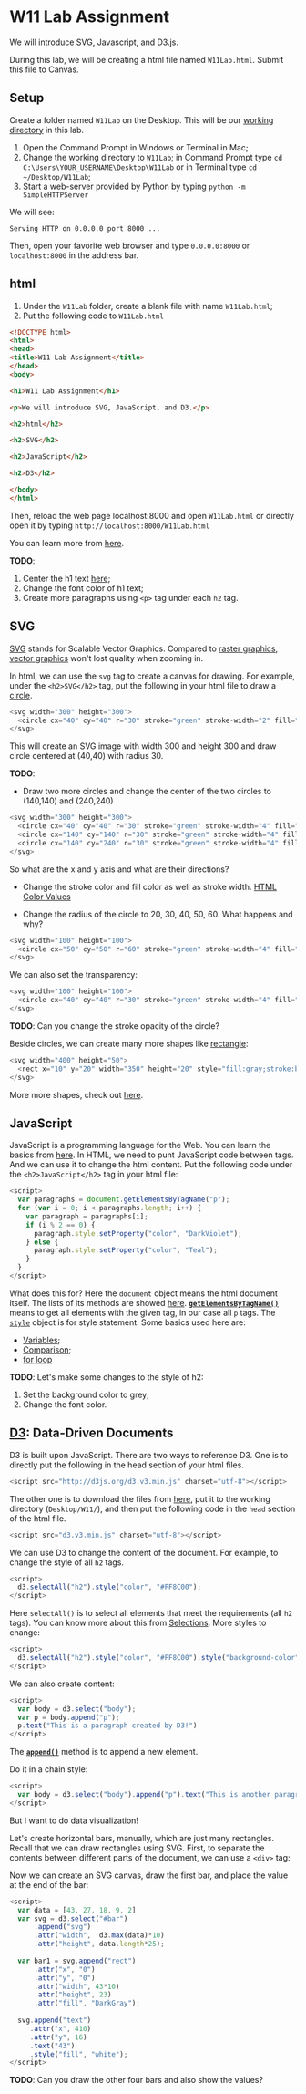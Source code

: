 # W11 Lab Assignment

We will introduce SVG, Javascript, and D3.js.

During this lab, we will be creating a html file named `W11Lab.html`. Submit this file to Canvas.

## Setup

Create a folder named `W11Lab` on the Desktop. This will be our [working directory](https://en.wikipedia.org/wiki/Working_directory) in this lab.

1. Open the Command Prompt in Windows or Terminal in Mac;
2. Change the working directory to `W11Lab`; in Command Prompt type `cd C:\Users\YOUR_USERNAME\Desktop\W11Lab` or in Terminal type `cd ~/Desktop/W11Lab`;
3. Start a web-server provided by Python by typing `python -m SimpleHTTPServer`

We will see:

`Serving HTTP on 0.0.0.0 port 8000 ...`

Then, open your favorite web browser and type `0.0.0.0:8000` or `localhost:8000` in the address bar.

## html

1. Under the `W11Lab` folder, create a blank file with name `W11Lab.html`;
2. Put the following code to `W11Lab.html`

```html
<!DOCTYPE html>
<html>
<head>
<title>W11 Lab Assignment</title>
</head>
<body>

<h1>W11 Lab Assignment</h1>

<p>We will introduce SVG, JavaScript, and D3.</p>

<h2>html</h2>

<h2>SVG</h2>

<h2>JavaScript</h2>

<h2>D3</h2>

</body>
</html>
```

Then, reload the web page localhost:8000 and open `W11Lab.html` or directly open it by typing `http://localhost:8000/W11Lab.html`

You can learn more from [here](http://www.w3schools.com/html/html_intro.asp).

**TODO**:

1. Center the h1 text [here](http://www.w3schools.com/tags/att_hn_align.asp);
2. Change the font color of h1 text;
3. Create more paragraphs using `<p>` tag under each `h2` tag.

## SVG

[SVG](http://www.w3schools.com/svg/) stands for Scalable Vector Graphics. Compared to [raster graphics](https://en.wikipedia.org/wiki/Raster_graphics), [vector graphics](https://en.wikipedia.org/wiki/Vector_graphics) won't lost quality when zooming in. 

In html, we can use the `svg` tag to create a canvas for drawing. For example, under the `<h2>SVG</h2>` tag, put the following in your html file to draw a [circle](http://www.w3schools.com/svg/svg_inhtml.asp).

```javascript
<svg width="300" height="300">
  <circle cx="40" cy="40" r="30" stroke="green" stroke-width="2" fill="yellow"/>
</svg>
```

This will create an SVG image with width 300 and height 300 and draw circle centered at (40,40) with radius 30.

**TODO**:

- Draw two more circles and change the center of the two circles to (140,140) and (240,240)

```javascript
<svg width="300" height="300">
  <circle cx="40" cy="40" r="30" stroke="green" stroke-width="4" fill="yellow" />
  <circle cx="140" cy="140" r="30" stroke="green" stroke-width="4" fill="yellow" />
  <circle cx="140" cy="240" r="30" stroke="green" stroke-width="4" fill="yellow" />
</svg>
```

So what are the x and y axis and what are their directions?

- Change the stroke color and fill color as well as stroke width. [HTML Color Values](http://www.w3schools.com/html/html_colorvalues.asp)

- Change the radius of the circle to 20, 30, 40, 50, 60. What happens and why?

```javascript
<svg width="100" height="100">
  <circle cx="50" cy="50" r="60" stroke="green" stroke-width="4" fill="yellow" />
</svg>
```

We can also set the transparency:

```javascript
<svg width="100" height="100">
  <circle cx="40" cy="40" r="30" stroke="green" stroke-width="4" fill="yellow" fill-opacity="0.4"/>
</svg>
```

**TODO**: Can you change the stroke opacity of the circle?

Beside circles, we can create many more shapes like [rectangle](http://www.w3schools.com/svg/svg_rect.asp):

```javascript
<svg width="400" height="50">
  <rect x="10" y="20" width="350" height="20" style="fill:gray;stroke:blue;stroke-width:2;fill-opacity:0.8;stroke-opacity:0.5" />
</svg>
```

More more shapes, check out [here](http://www.w3schools.com/svg/svg_ellipse.asp).

## JavaScript

JavaScript is a programming language for the Web. You can learn the basics from [here](http://www.w3schools.com/js/). In HTML, we need to punt JavaScript code between <script> and </script> tags. And we can use it to change the html content. Put the following code under the `<h2>JavaScript</h2>` tag in your html file:

```javascript
<script>
  var paragraphs = document.getElementsByTagName("p");
  for (var i = 0; i < paragraphs.length; i++) {
    var paragraph = paragraphs[i];
    if (i % 2 == 0) {
      paragraph.style.setProperty("color", "DarkViolet");
    } else {
      paragraph.style.setProperty("color", "Teal");
    }
  }
</script>
```

What does this for? Here the `document` object means the html document itself. The lists of its methods are showed [here](http://www.w3schools.com/jsref/dom_obj_document.asp). [**`getElementsByTagName()`**](http://www.w3schools.com/jsref/met_document_getelementsbytagname.asp) means to get all elements with the given tag, in our case all `p` tags. The [`style`](http://www.w3schools.com/jsref/dom_obj_style.asp) object is for style statement. Some basics used here are:

* [Variables](http://www.w3schools.com/js/js_variables.asp);
* [Comparison](http://www.w3schools.com/js/js_comparisons.asp);
* [for loop](http://www.w3schools.com/js/js_loop_for.asp)

**TODO**: Let's make some changes to the style of h2:

1. Set the background color to grey;
2. Change the font color.

## [D3](http://d3js.org/): Data-Driven Documents 

D3 is built upon JavaScript. There are two ways to reference D3. One is to directly put the following in the head section of your html files.

```javascript
<script src="http://d3js.org/d3.v3.min.js" charset="utf-8"></script>
```

The other one is to download the files from [here](https://github.com/mbostock/d3/releases/download/v3.5.6/d3.zip), put it to the working directory (`Desktop/W11/`), and then put the following code in the `head` section of the html file.

```javascript
<script src="d3.v3.min.js" charset="utf-8"></script>
```

We can use D3 to change the content of the document. For example, to change the style of all `h2` tags.

```javascript
<script>
  d3.selectAll("h2").style("color", "#FF8C00");
</script>
```

Here `selectAll()` is to select all elements that meet the requirements (all `h2` tags). You can know more about this from [Selections](https://github.com/mbostock/d3/wiki/Selections). More styles to change:

```javascript
<script>
  d3.selectAll("h2").style("color", "#FF8C00").style("background-color", "Lavender");
</script>
```

We can also create content:

```javascript
<script>
  var body = d3.select("body");
  var p = body.append("p");
  p.text("This is a paragraph created by D3!")
</script>
```

The [**`append()`**](https://github.com/mbostock/d3/wiki/Selections#append) method is to append a new element.

Do it in a chain style:

```javascript
<script>
  var body = d3.select("body").append("p").text("This is another paragraph created by D3!!");
</script>
```

But I want to do data visualization!

Let's create horizontal bars, manually, which are just many rectangles. Recall that we can draw rectangles using SVG. First, to separate the contents between different parts of the document, we can use a `<div>` tag:

<div id="bar">
</div>

Now we can create an SVG canvas, draw the first bar, and place the value at the end of the bar:

```javascript
<script>
  var data = [43, 27, 18, 9, 2]
  var svg = d3.select("#bar")
      .append("svg")
      .attr("width",  d3.max(data)*10)
      .attr("height", data.length*25);
  
  var bar1 = svg.append("rect")
      .attr("x", "0")
      .attr("y", "0")
      .attr("width", 43*10)
      .attr("height", 23)
      .attr("fill", "DarkGray");
  
  svg.append("text")
     .attr("x", 410)
     .attr("y", 16)
     .text("43")
     .style("fill", "white");
</script>
```

**TODO**: Can you draw the other four bars and also show the values?
